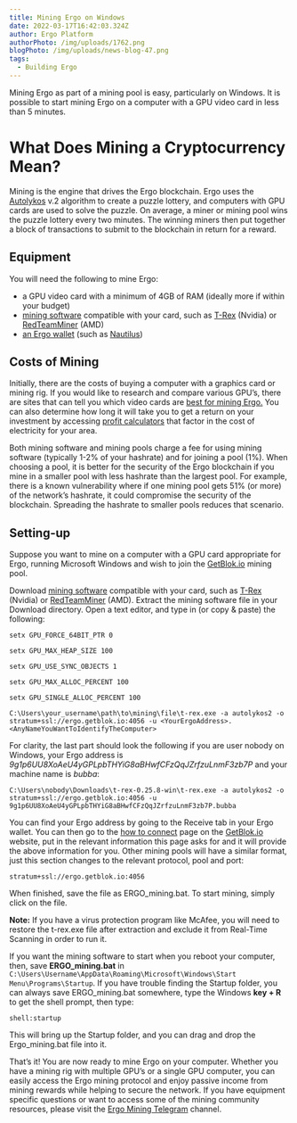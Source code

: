 ```yaml
---
title: Mining Ergo on Windows
date: 2022-03-17T16:42:03.324Z
author: Ergo Platform
authorPhoto: /img/uploads/1762.png
blogPhoto: /img/uploads/news-blog-47.png
tags:
  - Building Ergo
---
```

Mining Ergo as part of a mining pool is easy, particularly on Windows. It is possible to start mining Ergo on a computer with a GPU video card in less than 5 minutes.

# What Does Mining a Cryptocurrency Mean?

Mining is the engine that drives the Ergo blockchain. Ergo uses the [Autolykos](https://ergoplatform.org/docs/ErgoPow.pdf) v.2 algorithm to create a puzzle lottery, and computers with GPU cards are used to solve the puzzle. On average, a miner or mining pool wins the puzzle lottery every two minutes. The winning miners then put together a block of transactions to submit to the blockchain in return for a reward.

## Equipment

You will need the following to mine Ergo:

* a GPU video card with a minimum of 4GB of RAM (ideally more if within your budget)
* [mining software](https://ergoplatform.org/en/mining/) compatible with your card, such as [T-Rex](https://trex-miner.com/) (Nvidia) or [RedTeamMiner](https://www.teamredminer.com/) (AMD)
* [an Ergo wallet](https://ergoplatform.org/en/wallets/) (such as [Nautilus](https://ergoplatform.org/en/blog/2022-03-10-storing-crypto-on-ergo-nautilus-wallet/))

## Costs of Mining

Initially, there are the costs of buying a computer with a graphics card or mining rig. If you would like to research and compare various GPU’s, there are sites that can tell you which video cards are [best for mining Ergo.](https://woolypooly.com/en/coin/erg) You can also determine how long it will take you to get a return on your investment by accessing [profit calculators](https://www.whattomine.com/coins/340-erg-autolykos) that factor in the cost of electricity for your area.

Both mining software and mining pools charge a fee for using mining software (typically 1-2% of your hashrate) and for joining a pool (1%). When choosing a pool, it is better for the security of the Ergo blockchain if you mine in a smaller pool with less hashrate than the largest pool. For example, there is a known vulnerability where if one mining pool gets 51% (or more) of the network’s hashrate, it could compromise the security of the blockchain. Spreading the hashrate to smaller pools reduces that scenario.

## Setting-up

Suppose you want to mine on a computer with a GPU card appropriate for Ergo, running Microsoft Windows and wish to join the [GetBlok.io](https://ergo.getblok.io/) mining pool.  

Download [mining software](https://ergoplatform.org/en/mining/) compatible with your card, such as [T-Rex](https://trex-miner.com/) (Nvidia) or [RedTeamMiner](https://www.teamredminer.com/) (AMD). Extract the mining software file in your Download directory. Open a text editor, and type in (or copy & paste) the following:

`setx GPU_FORCE_64BIT_PTR 0`

`setx GPU_MAX_HEAP_SIZE 100`

`setx GPU_USE_SYNC_OBJECTS 1`

`setx GPU_MAX_ALLOC_PERCENT 100`

`setx GPU_SINGLE_ALLOC_PERCENT 100`

`C:\Users\your_username\path\to\mining\file\t-rex.exe -a autolykos2 -o stratum+ssl://ergo.getblok.io:4056 -u <YourErgoAddress>.<AnyNameYouWantToIdentifyTheComputer>`

For clarity, the last part should look the following if you are user nobody on Windows, your Ergo address is *9g1p6UU8XoAeU4yGPLpbTHYiG8aBHwfCFzQqJZrfzuLnmF3zb7P* and your machine name is *bubba*:

`C:\Users\nobody\Downloads\t-rex-0.25.8-win\t-rex.exe -a autolykos2 -o stratum+ssl://ergo.getblok.io:4056 -u 9g1p6UU8XoAeU4yGPLpbTHYiG8aBHwfCFzQqJZrfzuLnmF3zb7P.bubba`

You can find your Ergo address by going to the Receive tab in your Ergo wallet. You can then go to the [how to connect](https://www.getblok.io/how-to-connect/) page on the [GetBlok.io](https://www.getblok.io/) website, put in the relevant information this page asks for and it will provide the above information for you. Other mining pools will have a similar format, just this section changes to the relevant protocol, pool and port:

`stratum+ssl://ergo.getblok.io:4056`

When finished, save the file as ERGO_mining.bat. To start mining, simply click on the file.

**Note:** If you have a virus protection program like McAfee, you will need to restore the t-rex.exe file after extraction and exclude it from Real-Time Scanning in order to run it. 

If you want the mining software to start when you reboot your computer, then, save **ERGO_mining.bat** in `C:\Users\Username\AppData\Roaming\Microsoft\Windows\Start Menu\Programs\Startup`. If you have trouble finding the Startup folder, you can always save ERGO_mining.bat somewhere, type the Windows **key + R** to get the shell prompt, then type:

`shell:startup `

This will bring up the Startup folder, and you can drag and drop the Ergo_mining.bat file into it.

That’s it! You are now ready to mine Ergo on your computer. Whether you have a mining rig with multiple GPU’s or a single GPU computer, you can easily access the Ergo mining protocol and enjoy passive income from mining rewards while helping to secure the network. If you have equipment specific questions or want to access some of the mining community resources, please visit the [Ergo Mining Telegram](https://t.me/ergo_mining) channel.